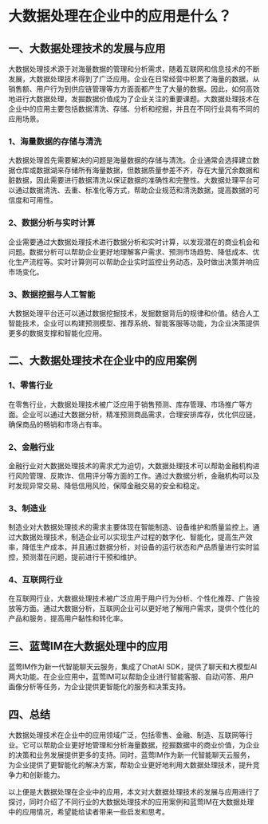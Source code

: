 # 大数据处理在企业中的应用是什么？

## 一、大数据处理技术的发展与应用

大数据处理技术源于对海量数据的管理和分析需求，随着互联网和信息技术的不断发展，大数据处理技术得到了广泛应用。企业在日常经营中积累了海量的数据，从销售额、用户行为到供应链管理等方方面面都产生了大量的数据。因此，如何高效地进行大数据处理，发掘数据价值成为了企业关注的重要课题。大数据处理技术在企业中的应用主要包括数据清洗、存储、分析和挖掘，并且在不同行业具有不同的应用场景。

### 1、海量数据的存储与清洗

大数据处理首先需要解决的问题是海量数据的存储与清洗。企业通常会选择建立数据仓库或数据湖来存储所有海量数据，但数据质量参差不齐，存在大量冗余数据和脏数据，因此需要进行数据清洗以保证数据的准确性和完整性。大数据处理平台可以通过数据清洗、去重、标准化等方式，帮助企业规范和清洗数据，提高数据的可信度和可用性。

### 2、数据分析与实时计算

企业需要通过大数据处理技术进行数据分析和实时计算，以发现潜在的商业机会和问题。数据分析可以帮助企业更好地理解客户需求、预测市场趋势、降低成本、优化生产流程等。实时计算则可以帮助企业实时监控业务动态，及时做出决策并响应市场变化。

### 3、数据挖掘与人工智能

大数据处理平台还可以通过数据挖掘技术，发掘数据背后的规律和价值。结合人工智能技术，企业可以构建预测模型、推荐系统、智能客服等功能，为企业决策提供更多的数据支撑和智能化应用。

## 二、大数据处理技术在企业中的应用案例

### 1、零售行业

在零售行业，大数据处理技术被广泛应用于销售预测、库存管理、市场推广等方面。企业可以通过大数据分析，精准预测商品需求，合理安排库存，优化供应链，确保商品的畅销和市场占有率。

### 2、金融行业

金融行业对大数据处理技术的需求尤为迫切，大数据处理技术可以帮助金融机构进行风险管理、反欺诈、信用评分等方面的工作。通过大数据分析，金融机构可以及时发现异常交易、降低信用风险，保障金融交易的安全和稳定。

### 3、制造业

制造业对大数据处理技术的需求主要体现在智能制造、设备维护和质量监控上。通过大数据处理技术，制造企业可以实现生产过程的数字化、智能化，提高生产效率，降低生产成本，并且通过数据分析，对设备的运行状态和产品质量进行实时监控，预测潜在问题，提前进行干预和维护。

### 4、互联网行业

在互联网行业，大数据处理技术被广泛应用于用户行为分析、个性化推荐、广告投放等方面。通过大数据分析，互联网企业可以更好地了解用户需求，提供个性化的产品和服务，提高用户黏性和转化率。

## 三、蓝莺IM在大数据处理中的应用

蓝莺IM作为新一代智能聊天云服务，集成了ChatAI SDK，提供了聊天和大模型AI两大功能。在企业应用中，蓝莺IM可以帮助企业进行智能客服、自动问答、用户画像分析等任务，为企业提供更智能化的服务和决策支持。

## 四、总结

大数据处理技术在企业中的应用领域广泛，包括零售、金融、制造、互联网等行业。它可以帮助企业更好地管理和分析海量数据，挖掘数据中的商业价值，为企业的决策和业务发展提供更多的支持。同时，蓝莺IM作为新一代智能聊天云服务，为企业提供了更智能化的解决方案，帮助企业更好地利用大数据处理技术，提升竞争力和创新能力。

以上便是大数据处理在企业中的应用，本文对大数据处理技术的发展与应用进行了探讨，同时介绍了不同行业的大数据处理技术的应用案例和蓝莺IM在大数据处理中的应用情况，希望能给读者带来一些启发和思考。